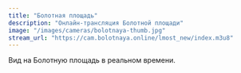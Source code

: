 ```yaml
---
title: "Болотная площадь"
description: "Онлайн-трансляция Болотной площади"
image: "/images/cameras/bolotnaya-thumb.jpg"
stream_url: "https://cam.bolotnaya.online/lmost_new/index.m3u8"
---
```


Вид на Болотную площадь в реальном времени.

